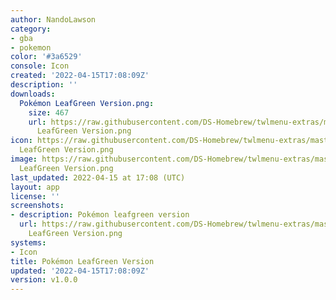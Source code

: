 ```yaml
---
author: NandoLawson
category:
- gba
- pokemon
color: '#3a6529'
console: Icon
created: '2022-04-15T17:08:09Z'
description: ''
downloads:
  Pokémon LeafGreen Version.png:
    size: 467
    url: https://raw.githubusercontent.com/DS-Homebrew/twlmenu-extras/master/_nds/TWiLightMenu/icons/Pokémon
      LeafGreen Version.png
icon: https://raw.githubusercontent.com/DS-Homebrew/twlmenu-extras/master/_nds/TWiLightMenu/icons/Pokémon
  LeafGreen Version.png
image: https://raw.githubusercontent.com/DS-Homebrew/twlmenu-extras/master/_nds/TWiLightMenu/icons/Pokémon
  LeafGreen Version.png
last_updated: 2022-04-15 at 17:08 (UTC)
layout: app
license: ''
screenshots:
- description: Pokémon leafgreen version
  url: https://raw.githubusercontent.com/DS-Homebrew/twlmenu-extras/master/_nds/TWiLightMenu/icons/Pokémon
    LeafGreen Version.png
systems:
- Icon
title: Pokémon LeafGreen Version
updated: '2022-04-15T17:08:09Z'
version: v1.0.0
---
```

